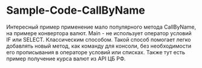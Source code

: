 # Sample-Code-CallByName
Интересный пример применение мало популярного метода CallByName, на примере конвертора валют. Main - не использует оператор условий IF или SELECT. Классическим  способом. 
Такой способ помогает легко добавлять  новый метод, как команду для консоли, без необходимости его прописывания  в операторе условий или списках.
Также тут есть пример получение курса валют из API ЦБ РФ.
